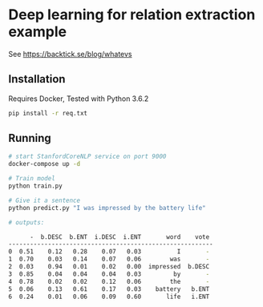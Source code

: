 # Deep learning for relation extraction example

See https://backtick.se/blog/whatevs

## Installation
Requires Docker, Tested with Python 3.6.2

```bash
pip install -r req.txt
```

## Running
```bash
# start StanfordCoreNLP service on port 9000
docker-compose up -d

# Train model
python train.py

# Give it a sentence
python predict.py "I was impressed by the battery life"

# outputs:

      -  b.DESC  b.ENT  i.DESC  i.ENT       word    vote
---------------------------------------------------------      
0  0.51    0.12   0.28    0.07   0.03          I       -
1  0.70    0.03   0.14    0.07   0.06        was       -
2  0.03    0.94   0.01    0.02   0.00  impressed  b.DESC
3  0.85    0.04   0.04    0.04   0.03         by       -
4  0.78    0.02   0.02    0.12   0.06        the       -
5  0.06    0.13   0.61    0.17   0.03    battery   b.ENT
6  0.24    0.01   0.06    0.09   0.60       life   i.ENT
```